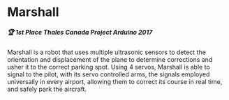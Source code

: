# Marshall
##### :trophy: 1st Place Thales Canada Project Arduino 2017
Marshall is a robot that uses multiple ultrasonic sensors to detect the orientation and displacement of the plane to determine corrections and usher it to the correct parking spot. Using 4 servos, Marshall is able to signal to the pilot, with its servo controlled arms, the signals employed universally in every airport, allowing them to correct its course in real time, and safely park the aircraft. 


